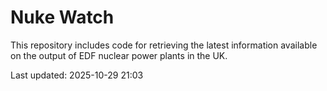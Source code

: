# Nuke Watch

This repository includes code for retrieving the latest information available on the output of EDF nuclear power plants in the UK.

Last updated: 2025-10-29 21:03